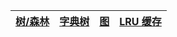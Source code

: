 |[树/森林](trees)|[字典树](https://www.interviewcake.com/concept/python/trie?)|[图](https://www.interviewcake.com/concept/python/graph?)|[LRU 缓存](https://www.interviewcake.com/concept/python/lru-cache?)
|-------|-------|-------|-------|




